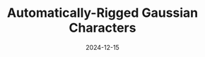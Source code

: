---
featured: true
date: "2024-12-15"
title: "Automatically-Rigged Gaussian Characters"
description: |
  ### Automatically-Rigged Gaussian Characters
  ##### Sean Brynjólfsson\*, Justin Tien-Smith\*, Evan Zhang\*
  Recently, techniques for solving gaussian splats of dynamic scenes ([Dynamic3DGaussians](https://github.com/JonathonLuiten/Dynamic3DGaussians), 2024) have found success in using local rigidity constraints to enforce spatial and temporal consistency.

  We use this detailed representation and decompose it into the rigid parts and joints which describe their movement. This procedure makes no assumptions about the anatomy of the dynamic entities within the scene and therefore should work equally well for all people, animals, machines---anything that moves about a discrete set of joints. We're currently implementing the joint solver after getting promising results for our clustering algorithm to find the bones.

  Our final deliverable will be an animation-ready gaussian rig and a portable format for them. Clustering also massively downsizes the storage requirements because local rigidity means gaussians are predictive of their neighbors---no need to track all of them. We are also developing more visualizations to help understand the limitations of the representation present. In doing so, we have spotted some new failure modes of the original method, like how some regions gradually creep into neighboring regions over time. 
media: 
  - content: "grig.gif"
    alt_text: "..."
  - content: "grig2.gif"
    alt_text: "..."
links:
  # - url: ""
  #   text: "Github"
---